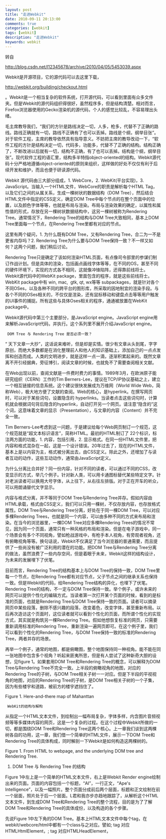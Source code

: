 ```yaml
---
layout: post
title: "走进Webkit"
date: 2010-09-11 20:13:00 
comments: true
categories: [webkit]
tags: [webkit]
description: "走进Webkit"
keywords: webkit
---
```



 
  转自
  
   http://blog.csdn.net/l12345678/archive/2010/04/05/5453039.aspx
  
 
 
 
 
  Webkit是开源项目，它的源代码可以去这里下载，
  
   http://webkit.org/building/checkout.html
  
  。Webkit是一个相当复杂的软件系统，打开源代码，可以看到里面有众多文件夹。但是Webkit的源代码组织得很好，虽然程序多，但是结构清楚。相对而言，Firefox浏览器使用的Gecko渲染机的源代码，个人的感觉比较乱，不容易理出头绪。
 
 
  毛主席教导我们，“我们的方针是路线决定一切，人多，枪多，代替不了正确的路线。路线正确就有一切，路线不正确有了也可以丢掉。路线是个纲，纲举目张”。对于软件工程，主席的教导依然具有指导意义。不妨把主席的教导改动一下，“软件工程的方针是结构决定一切，代码多，功能多，代替不了正确的结构。结构正确了，不断改进以后就有一切，结构不正确，有了也可以丢掉。结构是个纲，纲举目张”。现代软件工程的语汇里，结构多半特指object-oriented的结构。Webkit源代码十分严格地遵循object-oriented的原则来组织，这样做的好处不仅仅有利于后续开发和维护，而且也便于研读源代码。
 
 
  Webkit 源代码由三大部分组成，1. WebCore，2. WebKit(平台实现)，3. JavaScript。当输入一个HTML文件，WebCore的职责是解析每个HTML Tag，以及它们之间的从属关系，生成一棵树状的数据结构（DOM Tree），然后结合HTML文件中指定的CSS定义，确定DOM Tree中每个节点的在整个页面中的位置，以及颜色字体等等，也就是布局与渲染。布局与渲染效果的确定，以属性和属性值的形式，存放在另一棵树状数据结构中，这另一棵树被称为Rendering Tree。通常情况下，Rendering Tree的结构与DOM Tree大致相同，基本上DOM Tree里面每一个节点，在Rendering Tree里都有对应的节点。
 
 
  这里有两个疑问，1. 为什么既有DOM Tree，又有Rendering Tree，合二为一不是更省内存吗？2. Rendering Tree为什么要与DOM Tree保持一致？不一样又如何？这两个问题，我们稍后讨论。
 
 
  Rendering Tree只是确定了该如何渲染HTML页面，有点像司令部里的参谋们制订作战计划。但是具体的渲染，包括画点画线字体等等，在不同的OS，甚至不同的硬件环境下，实现的方式各不相同，这就像冲锋陷阵，还得靠前线将士。Webkit源代码中的WebKit package，里面包含的程序，就是这些前线将士。WebKit package中有 win, mac,  gtk, qt, wx等等 subpackages，就是针对各个不同OSes，以及各种不同的跨平台的图形库，所采取的因地制宜的渲染手段。与各个不同的OSes相关的，不仅仅是渲染，还有鼠标移动和键盘点击等等用户触发的UI事件的捕捉。所有这些与具体Oses相关的程序，通通被放置在WebKit package中。
 
 
  Webkit源代码中第三个主要部分，是JavaScript engine。JavaScript engine用来解析JavaScript代码，并执行。这个系列里不展开介绍JavaScript engine。
 
 
  
  
   
    
     DOM Tree 与 Rendering Tree 是否必须一致？
    
   
  
 
 
  
  “ 天下文章一大抄”，这话说来难听，但是却是实情。很少有文章从头到尾，字字原创，而绝大多数都是在消化整理前人和他人的知识基础上，添加自己的一点点发挥和创造而成。人类的文明进步，就是这样一点一滴，逐渐积累起来的。既然文章离不开引经据典，旁征博引，阅读文章的时候，也就免不了需要查阅相关文献。
 
 
  
  在Web出现以前，查阅文献是一件费时费力的事情。1989年3月，在欧洲原子能研究组织（CERN）工作的Tim Berners-Lee，提议在TCP/IP协议基础之上，建立一个相互链接的信息系统。这个建议很快发展成为万维网（World Wide Web，简称Web），极大地方便了文献的查阅。Web的核心，是hyperlink。在撰写网页时，可以对于某些词句，设置隐含的 hyperlinks。当读者点击这些词句时，计算机就会根据词句背后隐含的hyperlink，自动打开另一个网页。请注意“隐含的”这个词，这意味着文章的显示（Presentation），与文章的内容（Content）并不完全一致。
 
 
  
  Tim Berners-Lee考虑到这一问题，于是建议给每个Web网页制订一个规范，这个规范就是“超文本标识语言”，简称HTML。最初的HTML制订了 22个标识，标注两方面的功能，1. 内容，包括引用，2. 显示格式。在同一份HTML文件里，把内容和格式混杂在一起，这是一个设计错误。20年过去了，现在的HTML文件，基本上是以内容为主，格式被分离出去，由CSS定义。除此之外，还增加了与读者互动的动作，这些互动动作，通常由JavaScript定义。
 
 
  
  为什么分离比合并好？同一份内容，针对不同的读者，可以通过不同的CSS，改变显示的方式，举几个例子。针对新人类，可以用卡通图标替代某些特定文字。针对老派读者可以换用大号字体，从上往下，从右往左排版。对于正在开车的听众，可以用朗诵替代文字显示。
 
 
  内容与格式分离，并不等同于DOM Tree与Rendering Tree并存。假如内容由HTML承载，格式由CSS定义，我们可以只用一棵树，不仅存放内容，也存放格式属性。DOM Tree与Rendering Tree分离，好处在于同一棵DOM Tree，可以对应多棵Rendering Trees，也就是同一个内容，可以由多种不同的方式来布局和渲染。在当今的浏览器里，一棵DOM Tree对应多棵Rendering Trees的情况不常见，因为同一个页面，通常只有一种风格的布局和渲染。但是在电子游戏中，同一个场景会有多个不同视角，譬如枪战游戏中，有枪手本人视角，有旁观者视角，还有俯瞰视角等等。换句话说，Webkit不仅满足了当今浏览器的普通需要，而且提供了一些尚没有被广泛利用的潜在的功能。把DOM Tree与Rendering Tree分离的做法，虽然浪费了一些内存空间，但是着眼于未来，Webkit这样的结构设计，为未来的发展埋下了伏笔。
 
 
  目前而言，Rendering Tree的结构基本上与DOM Tree的保持一致，DOM Tree里每一个节点，在Rendering Tree都有对应节点，父子节点之间的继承关系也保持一致。但是Webkit的代码，给Rendering Tree结构的异化，也埋下了伏笔。Rendering Tree的结构，不一定与DOM Tree保持一致。举个例子，或许未来的网页可以提供个性化的编辑方式。当读者第一次打开某个页面的时候，看到的是标准的页面，也就是Rendering Tree与DOM Tree保持一致的页面。读者可以摘录网页中某些段落，删除不感兴趣的段落，改变着色，改变字体，甚至重新布局。以后再次造访这个页面时，这位读者就可以看到个性化的页面，而所谓个性化的实现方式，其实就是构筑另一棵Rendering Tree。假如他想恢复标准的网页，只需要重新调用标准的Rendering Tree，重新渲染一遍网页即可。在这个例子里，我们可以看到个性化的Rendering Tree，与DOM Tree保持一致的标准的Rendering Tree，两者并存的场景。
 
 
  再举一个例子，通常的地图，都是俯瞰图，整个地图保持同一种视角。能不能在同一张地图中包含多个视角？听起来匪夷所思，但是有人尝试了这种新奇大胆的设想，见figure 1。如果套用DOM Tree和Rendering Tree的概念，可以解释为DOM Tree与Rendering Tree不完全一致。上半段的俯瞰视角的地图，对应的Rendering Tree的子树，与DOM Tree相关子树一一对应。但是下半段的平视视角的地图，对应的Rendering Tree的子树，是DOM Tree相关子树的一个子集，因为有些楼宇和道路，被前方的楼宇遮挡住了。
 
 
  
 
 
  Figure 1. Here-and-there map of Mahanttan
 
 
 
 
 
 
  
   
    
     WebKit的结构与解构
    
   
  
 
 
  从指定一个HTML文本文件，到绘制出一幅布局复杂，字体多样，内含图片音频视频等等多媒体内容的网页，这是一个复杂的过程。在这个过程中Webkit所做的一切，都是围绕DOM Tree和Rendering Tree这两个核心。上一章我们谈到这两棵树各自的功用，这一章，我们借一个简单的HTML文件，展示一下DOM Tree和Rendering Tree的具体构成，同时解剖一下Webkit是如何构造这两棵树的。
 
 
  
  
 
 
  Figure 1. From HTML to webpage, and the underlying DOM tree and Rendering Tree.
 
 
  1. DOM Tree 与 Rendering Tree 的结构
 
 
  Figure 1中左上是一个简单的HTML文本文件，右上是Webkit Render engine绘制出来的页面。页面的内容包括一个标题，“AI”，一行正文，“Ape's Intelligence”，以及一幅照片。整个页面分成前后两个层面，标题和正文绘制在前一个层面，照片处于后一个层面。L君和我亦步亦趋地跟踪了，从解析这个HTML文本文件，到生成DOM Tree和Rendering Tree的整个流程，目的是为了了解DOM Tree和Rendering Tree的具体成份，以及构造的各个步骤。
 
 
  先说Figure 1中左下角的DOM Tree。基本上HTML文本文件中每个tag，在webkit/webcore/html中都有一个class与之对应。譬如<HTML>; tag 对应HTMLHtmlElement，<HEAD>; tag 对应HTMLHeadElement，<STYLE>; tag 对应HTMLStyleElement 等等。比较特别的是DOM Tree的根节点，HTMLDocument，在HTML文本文件中没有哪个tag与之对应。关于HTMLDocument的作用，我们稍后介绍。整个 DOM Tree的结构，与HTML文本文件中各个tags的嵌套关系也一一对应。一言以蔽之，DOM Tree就是把HTML文本文件翻译成object树状结构。
 
 
  需要强调的是，DOM Tree是一个通用数据结构，任何XML文本文件都可以翻译成DOM Tree，而不仅仅限于HTML文本文件。webkit/webcore/html 中林林总总html classes，基本上都是webkit/webcore/dom 中的某个class的子类，也就是说，/html 是 /dom的一个特例。这样的设计，为将来把Webkit拓展到HTML格式以外的页面的布局和渲染，埋下了伏笔。所以严格地讲，Figure 1中左下的DOM Tree，实际上是一个HTML DOM Tree。
 
 
  再看Rendering Tree，显著的特点在于，
 
 
  a. 整个Rendering Tree树状结构，与HTML DOM Tree树状结构一一对应。也就是说，几乎每个HTML DOM Tree中的节点，在Rendering Tree中都有对应的节点。节点与节点之间的父子或兄弟关系也一一对应。
 
 
  例外的是，在HTML DOM Tree有HTMLStyleElement叶子节点，而在Rendering Tree中，没有相应的叶子节点。原因是，Rendering Tree各个节点，都涉及页面中某块区域的布局和渲染。而HTMLStyleElement，并不直接涉及某块区域的布局和渲染，HTML DOM Tree中HTMLStyleElement叶子节点包含的内容，已经融入Rendering Tree中RenderImage叶子节点的属性中去了。另外，因为Rendering Tree中不存在与HTMLStyleElement相应的叶子节点，所以，与HTMLHeadElement对应的节点也没有必要存在。
 
 
  b. webkit/webcore/rendering中各个class与HTML tags并没有一一对应的关系。
 
 
  Rendering Tree是一个通用的规划页面布局和渲染的机制，这个通用机制可以服务于HTML页面，但是并不仅仅限于为HTML页面服务，我们可以用 Rendering Tree来规划其它格式的页面的布局和渲染。以DOM Tree和Rendering Tree为核心的Webkit渲染机，是一个功能强大，扩展性良好的通用渲染机。它不仅可以用来绘制HTML页面，也可以用来渲染其它格式的页面，譬如可以用它来制作email阅读和管理器，制作数据库管理工具，甚至制作游戏界面。
 
 
  稍微让人有点吃惊的是，对于 HTMLHtmlElement，HTMLBodyElement，HTMLHeadingElement和HTMLParagraphElement，在Rendering Tree中通通以RenderBlock呼应。如果说HTMLHeadingElement和HTMLParagraphElement的区别不大，仅仅是字体和对齐方式有些微小的差别，所以Rendering Tree可以用RenderBlock来统一应对。那么问题是，HTMLHtmlElement和HTMLBodyElement是两种容器，总是出现在 DOM Tree的中部，而从来不会作为叶子节点出现，对应于这样的容器节点，为什么Rendering Tree不另设一种class，与RenderBlock有所区别呢？不过话又说回来，这不是个大问题，最多是个美感的问题。
 
 
  
  
  Figure 2. The construction sequence of the root of the DOM tree.
 
 
  2. DOM Tree 与 Rendering Tree 的根节点
 
 
 
 
  前一节中我们提到HTMLDocument是一个比较特殊的class，它是整个HTML DOM Tree的根节点，但是不对应任何HTML tag。JavaScript中经常出现的document，指的就是这个根。例如，
 
 
  
  “document.getElementById(x).style.background="yellow";”
 
 
  HTML文本文件，通常是以<HTML>;开头，以</HTML>;结尾。但是<HTML>; tag并不对应DOM Tree的根节点，而是根以下的第一个子节点，即HTMLHtmlElement节点。
 
 
  初看Figure 2 觉得有点意外，当用户在浏览器里打开一个空白页面的时候，立刻生成了DOM Tree的根节点HTMLDocument，与Rendering Tree的根节点RenderView。而这个时候，用户并没有给定URL，也就是说，对于浏览器来讲，这时候具体的HTML文本文件并不存在。根节点与具体HTML内容相脱节，或许暗示了Webkit的两个设计思路，
 
 
  a. DOM Tree的根节点HTMLDocument，与Rendering Tree的根节点RenderView，可以重复利用。
 
 
  当用户在同一个浏览器页面中，先后打开两个不同的URLs，也就是两个不同的HTML文本文时，HTMLDocument和RenderView两个根节点并没有发生改变，改变的是HTMLHtmlElement以下的子树，以及对应的Rendering Tree的子树。
 
 
  为什么这样设计？原因是HTMLDocument和RenderView服从于浏览器页面的设置，譬如页面的大小和在整个屏幕中的位置等等。这些设置与页面中要显示什么的内容无关。同时HTMLDocument绑定HTMLTokenizer和HTMLParser，这两个构件也与某一个具体的HTML内容无关。
 
 
  b. 同一个DOM Tree的根节点可以悬挂多个HTML子树，同一个Rendering Tree的根节点可以悬挂多个RenderBlock子树。
 
 
  在我们目前所见到的浏览器中，每一个页面通常只显示一个HTML文件。虽然一个HTML文件可以分割成多个frames，每个frame承载一个独立的 HTML文件，但是从DOM Tree结构来讲，HTMLDocument根节点以下，只有一个子节点，这个子节点是HTMLHtmlElement，它领衔某个HTML文本文件对应的子树。Rendering Tree也一样，目前我们见到的网页中，一个RenderView根节点以下，也只有一个RenderBlock子节点。
 
 
  但是Webkit的设计，却允许同一个根以下，悬挂多个HTML子树。虽然我们目前没有看到一个页面中，并存多个HTML文件，并存多个布局和渲染风格的情景，但是Webkit为将来的拓展留下了空间。前文中所设想的个性化，多皮肤，多视角的浏览器页面绘制，用Webkit实现起来难度不大。
 
 
  
  
  Figure 3. The construction sequence of the DOM Tree and the Rendering Tree.
 
 
  
  3. DOM Tree 与 Rendering Tree 的构筑
 
 
  HTMLDocument 根节点包含的最重要的构件是HTMLTokenizer，而HTMLTokenizer又包含HTMLParser这个构件。HTMLTokenizer 从前到后读取HTML文本文件中每一个字符，并从中提取出各个HTML tags以及它们的内容。而HTMLParser不仅负责HTML DOM Tree的构筑，而且也同时负责Rendering Tree的构筑。
 
 
  在Figure 3中，从第8步到第11步，HTMLParser根据一个HTML Tag生成一个HTML DOM Tree节点。从第12步到第17步，生成相应的Rendering Tree的节点，并把它和HTML DOM Tree的节点勾连在一起。这张图的细节过多，读解不容易。Figure 4把第8步到第17步演示了一下。
 
 
  
  
  Figure 4. An illustration of the construction of a DOM tree node and its corresponding Rendering Tree node.
 
 
  值得注意的是，每当HTMLParser生成一个DOM Tree的节点的时候，相应地，也同时生成一个Rendering Tree节点。然后把它们两个新节点勾连在一起。换而言之，Rendering Tree与DOM Tree同步生长。
 
 
  Webkit 值得赞赏的地方非常多，但是HTMLParser让DOM Tree和Rendering Tree同步生长的做法，却值得商榷。如果同步生长，那么Rendering Tree必然平铺直叙地刻板地忠实于DOM Tree。假设先生成DOM Tree，再生成Rendering Tree，把两者割裂开，就有机会让Webkit发挥更加奇妙的布局和渲染。平铺直叙固然符合大多数人在大多数时间里的阅读习惯，但是离经叛道的设计，也会有市场。一个例子就是上一章末尾处那张多视点的地图。如果让DOM Tree与Rendering Tree同步生长，这样的布局和渲染是难以想像的。
 
 
  
  
 


